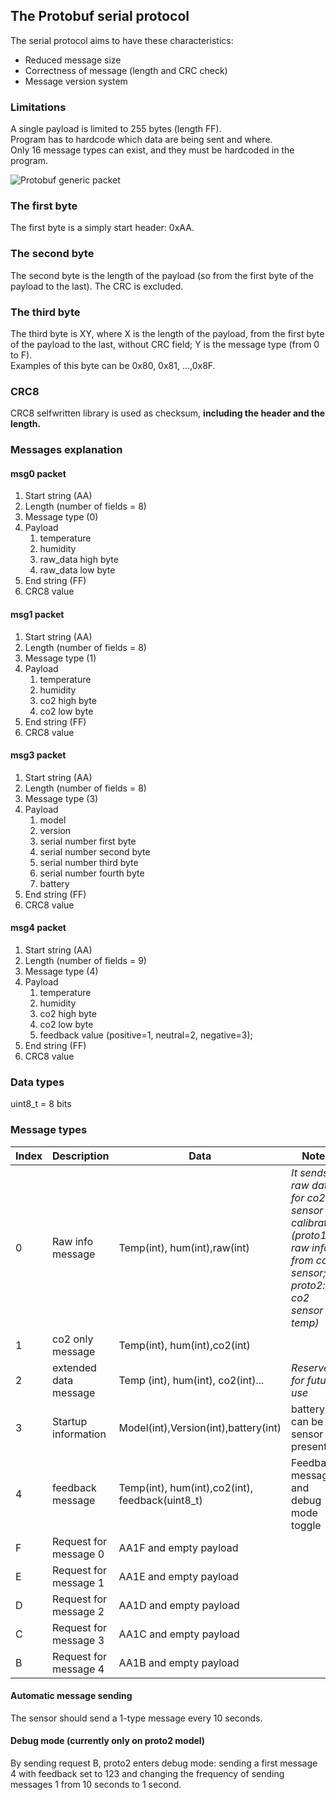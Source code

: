 ## The Protobuf serial protocol

The serial protocol aims to have these characteristics:
- Reduced message size
- Correctness of message (length and CRC check)
- Message version system

### Limitations
A single payload is limited to 255 bytes (length FF).  
Program has to hardcode which data are being sent and where.  
Only 16 message types can exist, and they must be hardcoded in the program.  

![Protobuf generic packet](https://user-images.githubusercontent.com/4050967/214259717-1bf1f5ae-9090-495e-82ca-f4c8f70db632.png)

### The first byte

The first byte is a simply start header: 0xAA.  

### The second byte

The second byte is the length of the payload (so from the first byte of the payload to the last). The CRC is excluded.  

### The third byte

The third byte is XY, where X is the length of the payload, from the first byte of the payload to the last, without CRC field; Y is the message type (from 0 to F).  
Examples of this byte can be 0x80, 0x81, ...,0x8F.

### CRC8

CRC8 selfwritten library is used as checksum, **including the header and the length.**


### Messages explanation
#### msg0 packet

1. Start string (AA)
2. Length (number of fields = 8)
3. Message type (0)
4. Payload
	1. temperature
	2. humidity
	3. raw_data high byte
	4. raw_data low byte
5. End string (FF)
6. CRC8 value

#### msg1 packet

1. Start string (AA)
2. Length (number of fields = 8)
3. Message type (1)
4. Payload
	1. temperature
	2. humidity
	3. co2 high byte
	4. co2 low byte
5. End string (FF)
6. CRC8 value

#### msg3 packet

1. Start string (AA)
2. Length (number of fields = 8)
3. Message type (3)
4. Payload
	1. model
	2. version
	3. serial number first byte
	4. serial number second byte
	5. serial number third byte
	6. serial number fourth byte
	7. battery
5. End string (FF)
6. CRC8 value

#### msg4 packet

1. Start string (AA)
2. Length (number of fields = 9)
3. Message type (4)
4. Payload
	1. temperature
	2. humidity
	3. co2 high byte
	4. co2 low byte
	5. feedback value (positive=1, neutral=2, negative=3);
5. End string (FF)
6. CRC8 value

### Data types

uint8_t = 8 bits

### Message types
|Index   |Description   |Data|Notes|
|---|---|----|----|
|0|Raw info message|Temp(int), hum(int),raw(int)|*It sends raw data for co2 sensor calibration (proto1: raw info from co2 sensor; proto2: co2 sensor temp)*
|1|co2 only message|Temp(int), hum(int),co2(int)|
|2|extended data message|Temp (int), hum(int), co2(int)...|*Reserved for future use*
|3|Startup information|Model(int),Version(int),battery(int)|battery can be 0 if sensor not present
|4|feedback message|Temp(int), hum(int),co2(int), feedback(uint8_t)| Feedback message and debug mode toggle
|F|Request for message 0|AA1F and empty payload
|E|Request for message 1|AA1E and empty payload
|D|Request for message 2|AA1D and empty payload
|C|Request for message 3|AA1C and empty payload
|B|Request for message 4|AA1B and empty payload

#### Automatic message sending
The sensor should send a 1-type message every 10 seconds.

#### Debug mode (currently only on proto2 model)
By sending request B, proto2 enters debug mode: sending a first message 4 with feedback set to 123 and changing the frequency of sending messages 1 from 10 seconds to 1 second.
